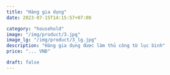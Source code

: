 ```yaml
---
title: "Hàng gia dụng"
date: 2023-07-15T14:15:57+07:00

category: "household" 
image: "/img/product/3.jpg"
image_lg: "/img/product/3_lg.jpg"
description: "Hàng gia dụng được làm thủ công từ lục bình"
price: "... VNĐ"

draft: false
---
```

